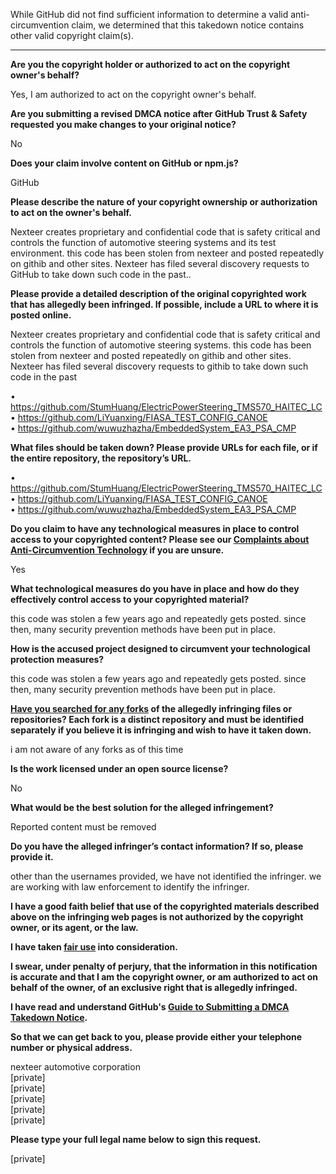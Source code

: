 While GitHub did not find sufficient information to determine a valid anti-circumvention claim, we determined that this takedown notice contains other valid copyright claim(s).

---

**Are you the copyright holder or authorized to act on the copyright owner's behalf?**

Yes, I am authorized to act on the copyright owner's behalf.

**Are you submitting a revised DMCA notice after GitHub Trust & Safety requested you make changes to your original notice?**

No

**Does your claim involve content on GitHub or npm.js?**

GitHub

**Please describe the nature of your copyright ownership or authorization to act on the owner's behalf.**

Nexteer creates proprietary and confidential code that is safety critical and controls the function of automotive steering systems and its test environment. this code has been stolen from nexteer and posted repeatedly on githib and other sites. Nexteer has filed several discovery requests to GitHub to take down such code in the past..

**Please provide a detailed description of the original copyrighted work that has allegedly been infringed. If possible, include a URL to where it is posted online.**

Nexteer creates proprietary and confidential code that is safety critical and controls the function of automotive steering systems. this code has been stolen from nexteer and posted repeatedly on githib and other sites. Nexteer has filed several discovery requests to githib to take down such code in the past

• https://github.com/StumHuang/ElectricPowerSteering_TMS570_HAITEC_LC  
• https://github.com/LiYuanxing/FIASA_TEST_CONFIG_CANOE  
• https://github.com/wuwuzhazha/EmbeddedSystem_EA3_PSA_CMP  

**What files should be taken down? Please provide URLs for each file, or if the entire repository, the repository’s URL.**

• https://github.com/StumHuang/ElectricPowerSteering_TMS570_HAITEC_LC  
• https://github.com/LiYuanxing/FIASA_TEST_CONFIG_CANOE  
• https://github.com/wuwuzhazha/EmbeddedSystem_EA3_PSA_CMP  

**Do you claim to have any technological measures in place to control access to your copyrighted content? Please see our <a href="https://docs.github.com/articles/guide-to-submitting-a-dmca-takedown-notice#complaints-about-anti-circumvention-technology">Complaints about Anti-Circumvention Technology</a> if you are unsure.**

Yes

**What technological measures do you have in place and how do they effectively control access to your copyrighted material?**

this code was stolen a few years ago and repeatedly gets posted. since then, many security prevention methods have been put in place.

**How is the accused project designed to circumvent your technological protection measures?**

this code was stolen a few years ago and repeatedly gets posted. since then, many security prevention methods have been put in place.

**<a href="https://docs.github.com/articles/dmca-takedown-policy#b-what-about-forks-or-whats-a-fork">Have you searched for any forks</a> of the allegedly infringing files or repositories? Each fork is a distinct repository and must be identified separately if you believe it is infringing and wish to have it taken down.**

i am not aware of any forks as of this time

**Is the work licensed under an open source license?**

No

**What would be the best solution for the alleged infringement?**

Reported content must be removed

**Do you have the alleged infringer’s contact information? If so, please provide it.**

other than the usernames provided, we have not identified the infringer. we are working with law enforcement to identify the infringer.

**I have a good faith belief that use of the copyrighted materials described above on the infringing web pages is not authorized by the copyright owner, or its agent, or the law.**

**I have taken <a href="https://www.lumendatabase.org/topics/22">fair use</a> into consideration.**

**I swear, under penalty of perjury, that the information in this notification is accurate and that I am the copyright owner, or am authorized to act on behalf of the owner, of an exclusive right that is allegedly infringed.**

**I have read and understand GitHub's <a href="https://docs.github.com/articles/guide-to-submitting-a-dmca-takedown-notice/">Guide to Submitting a DMCA Takedown Notice</a>.**

**So that we can get back to you, please provide either your telephone number or physical address.**

nexteer automotive corporation  
[private]  
[private]  
[private]  
[private]  
[private]  

**Please type your full legal name below to sign this request.**

[private]
